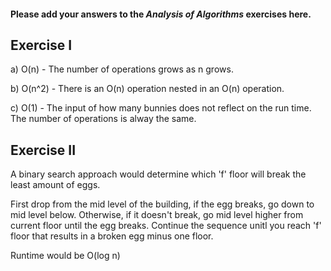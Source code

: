 #### Please add your answers to the **_Analysis of Algorithms_** exercises here.

## Exercise I

a) O(n) - The number of operations grows as n grows.

b) O(n^2) - There is an O(n) operation nested in an O(n) operation.

c) O(1) - The input of how many bunnies does not reflect on the run time. The number of operations is alway the same.

## Exercise II

A binary search approach would determine which 'f' floor will break the least amount of eggs.

First drop from the mid level of the building, if the egg breaks, go down to mid level below. Otherwise, if it doesn't break, go mid level higher from current floor until the egg breaks.
Continue the sequence unitl you reach 'f' floor that results in a broken egg minus one floor.

Runtime would be O(log n)
